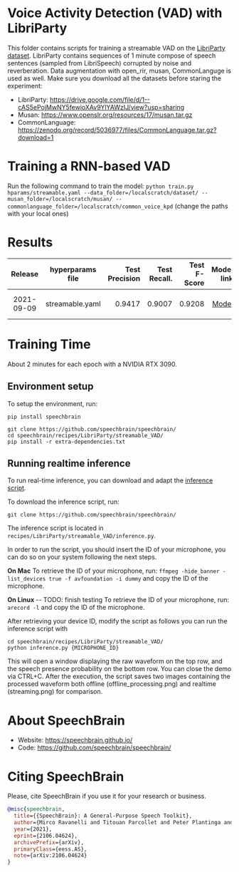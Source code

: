 # Voice Activity Detection (VAD) with LibriParty
This folder contains scripts for training a streamable VAD on the [LibriParty dataset](https://drive.google.com/file/d/1--cAS5ePojMwNY5fewioXAv9YlYAWzIJ/view?usp=sharing).
LibriParty contains sequences of 1 minute compose of speech sentences (sampled from LibriSpeech) corrupted by noise and reverberation.
Data augmentation with open_rir, musan, CommonLanguge is used as well. Make sure you download all the datasets before staring the experiment:
- LibriParty: https://drive.google.com/file/d/1--cAS5ePojMwNY5fewioXAv9YlYAWzIJ/view?usp=sharing
- Musan: https://www.openslr.org/resources/17/musan.tar.gz
- CommonLanguage: https://zenodo.org/record/5036977/files/CommonLanguage.tar.gz?download=1


# Training a RNN-based VAD
Run the following command to train the model:
`python train.py hparams/streamable.yaml --data_folder=/localscratch/dataset/ --musan_folder=/localscratch/musan/ --commonlanguage_folder=/localscratch/common_voice_kpd`
(change the paths with your local ones)


# Results
| Release | hyperparams file | Test Precision | Test Recall. | Test F-Score | Model link | GPUs |
|:-------------:|:---------------------------:| -----:| -----:| --------:| -----------:| -----------:|
| 2021-09-09 | streamable.yaml |  0.9417 | 0.9007 | 0.9208 | [Model](https://drive.google.com/drive/folders/1_L8mp1lpnIGEf8SUUNBmZuLSw5aYoY4l?usp=drive_link) | NVIDIA RTX 3090 |


# Training Time
About 2 minutes for each epoch with a NVIDIA RTX 3090.

## Environment setup
To setup the environment, run:
```
pip install speechbrain

git clone https://github.com/speechbrain/speechbrain/
cd speechbrain/recipes/LibriParty/streamable_VAD/
pip install -r extra-dependencies.txt
```

## Running realtime inference
To run real-time inference, you can download and adapt the [inference script](https://huggingface.co/fpaissan/stream-vad-crdnn-libriparty/blob/main/inference.py).

To download the inference script, run:
```
git clone https://github.com/speechbrain/speechbrain/
```
The inference script is located in `recipes/LibriParty/streamable_VAD/inference.py`.

In order to run the script, you should insert the ID of your microphone, you can do so on your system following the next steps.

**On Mac**
To retrieve the ID of your microphone, run:
```ffmpeg -hide_banner -list_devices true -f avfoundation -i dummy```
and copy the ID of the microphone.

**On Linux** -- TODO: finish testing
To retrieve the ID of your microphone, run:
```arecord -l```
and copy the ID of the microphone.

After retrieving your device ID, modify the script as follows you can run the inference script with 
```
cd speechbrain/recipes/LibriParty/streamable_VAD/
python inference.py {MICROPHONE_ID}
```

This will open a window displaying the raw waveform on the top row, and the speech presence probability on the bottom row. You can close the demo via CTRL+C.
After the execution, the script saves two images containing the processed waveform both offline (offline_processing.png) and realtime (streaming.png) for comparison.

# **About SpeechBrain**
- Website: https://speechbrain.github.io/
- Code: https://github.com/speechbrain/speechbrain/

# **Citing SpeechBrain**
Please, cite SpeechBrain if you use it for your research or business.

```bibtex
@misc{speechbrain,
  title={{SpeechBrain}: A General-Purpose Speech Toolkit},
  author={Mirco Ravanelli and Titouan Parcollet and Peter Plantinga and Aku Rouhe and Samuele Cornell and Loren Lugosch and Cem Subakan and Nauman Dawalatabad and Abdelwahab Heba and Jianyuan Zhong and Ju-Chieh Chou and Sung-Lin Yeh and Szu-Wei Fu and Chien-Feng Liao and Elena Rastorgueva and François Grondin and William Aris and Hwidong Na and Yan Gao and Renato De Mori and Yoshua Bengio},
  year={2021},
  eprint={2106.04624},
  archivePrefix={arXiv},
  primaryClass={eess.AS},
  note={arXiv:2106.04624}
}
```

